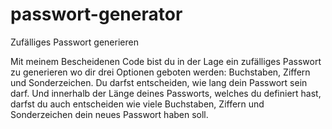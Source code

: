# passwort-generator
Zufälliges Passwort generieren

Mit meinem Bescheidenen Code bist du in der Lage ein zufälliges Passwort zu generieren wo dir drei Optionen geboten werden: Buchstaben, Ziffern und Sonderzeichen. Du darfst entscheiden, wie lang dein Passwort sein darf. Und innerhalb der Länge deines Passworts, welches du definiert hast, darfst du auch entscheiden wie viele Buchstaben, Ziffern und Sonderzeichen dein neues Passwort haben soll.
